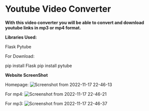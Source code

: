 # **Youtube Video Converter**

**With this video converter you will be able to convert and download youtube links in mp3 or mp4 format.**

**Libraries Used:**

Flask
Pytube

For Download:

pip install Flask
pip install pytube

**Website ScreenShot**

Homepage:
![Screenshot from 2022-11-17 22-46-13](https://user-images.githubusercontent.com/101043132/202544321-37519a10-afa2-4d74-bc9d-3dc7bed53f03.png)

For mp4:
![Screenshot from 2022-11-17 22-46-21](https://user-images.githubusercontent.com/101043132/202544326-8950ab3d-9163-4c9d-b120-0bc7289cf9e8.png)

For mp3:
![Screenshot from 2022-11-17 22-46-37](https://user-images.githubusercontent.com/101043132/202544330-a20beb4a-8a4a-420e-84f4-25ede1d973dc.png)
